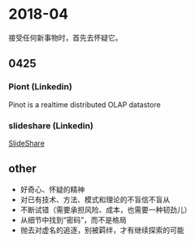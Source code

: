 # 2018-04
接受任何新事物时，首先去怀疑它。

## 0425
### Piont (Linkedin)
Pinot is a realtime distributed OLAP datastore

### slideshare (Linkedin)
[SlideShare](https://www.slideshare.net)

### 

## other
* 好奇心、怀疑的精神
* 对已有技术、方法、模式和理论的不盲信不盲从
* 不断试错（需要承担风险、成本，也需要一种韧劲儿）
* 从细节中找到“密码”，而不是格局
* 抛去对虚名的追逐，别被羁绊，才有继续探索的可能

